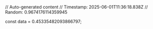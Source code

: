 // Auto-generated content
// Timestamp: 2025-06-01T11:36:18.838Z
// Random: 0.9674176114359945

const data = 0.45335482093866797;